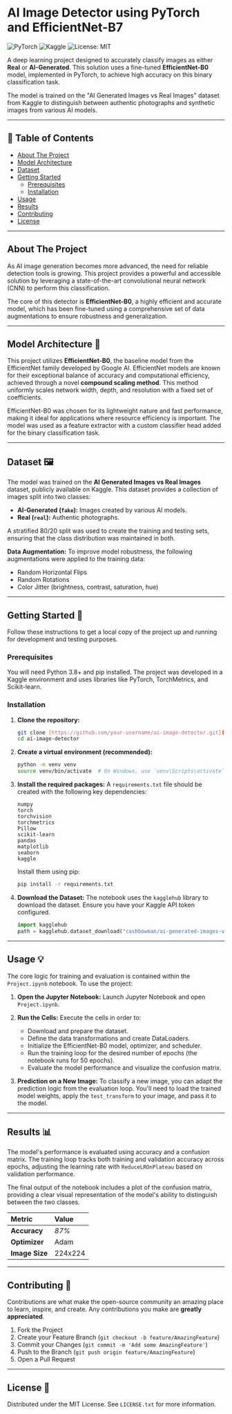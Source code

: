 # AI Image Detector using PyTorch and EfficientNet-B7

![PyTorch](https://img.shields.io/badge/PyTorch-%23EE4C2C.svg?style=for-the-badge&logo=PyTorch&logoColor=white)
![Kaggle](https://img.shields.io/badge/Kaggle-20BEFF?style=for-the-badge&logo=Kaggle&logoColor=white)
![License: MIT](https://img.shields.io/badge/License-MIT-yellow.svg)

A deep learning project designed to accurately classify images as either **Real** or **AI-Generated**. This solution uses a fine-tuned **EfficientNet-B0** model, implemented in PyTorch, to achieve high accuracy on this binary classification task.

The model is trained on the "AI Generated Images vs Real Images" dataset from Kaggle to distinguish between authentic photographs and synthetic images from various AI models.

***

## 📖 Table of Contents
* [About The Project](#about-the-project)
* [Model Architecture](#model-architecture-🔬)
* [Dataset](#dataset-🖼️)
* [Getting Started](#getting-started-🚀)
    * [Prerequisites](#prerequisites)
    * [Installation](#installation)
* [Usage](#usage-💡)
* [Results](#results-📊)
* [Contributing](#contributing-🤝)
* [License](#license-📜)

---

## About The Project

As AI image generation becomes more advanced, the need for reliable detection tools is growing. This project provides a powerful and accessible solution by leveraging a state-of-the-art convolutional neural network (CNN) to perform this classification.

The core of this detector is **EfficientNet-B0**, a highly efficient and accurate model, which has been fine-tuned using a comprehensive set of data augmentations to ensure robustness and generalization.


---

## Model Architecture 🔬

This project utilizes **EfficientNet-B0**, the baseline model from the EfficientNet family developed by Google AI. EfficientNet models are known for their exceptional balance of accuracy and computational efficiency, achieved through a novel **compound scaling method**. This method uniformly scales network width, depth, and resolution with a fixed set of coefficients.

EfficientNet-B0 was chosen for its lightweight nature and fast performance, making it ideal for applications where resource efficiency is important. The model was used as a feature extractor with a custom classifier head added for the binary classification task.

---

## Dataset 🖼️

The model was trained on the **AI Generated Images vs Real Images** dataset, publicly available on Kaggle. This dataset provides a collection of images split into two classes:
* **AI-Generated (`fake`):** Images created by various AI models.
* **Real (`real`):** Authentic photographs.

A stratified 80/20 split was used to create the training and testing sets, ensuring that the class distribution was maintained in both.

**Data Augmentation:** To improve model robustness, the following augmentations were applied to the training data:
* Random Horizontal Flips
* Random Rotations
* Color Jitter (brightness, contrast, saturation, hue)

---

## Getting Started 🚀

Follow these instructions to get a local copy of the project up and running for development and testing purposes.

### Prerequisites

You will need Python 3.8+ and pip installed. The project was developed in a Kaggle environment and uses libraries like PyTorch, TorchMetrics, and Scikit-learn.

### Installation

1.  **Clone the repository:**
    ```sh
    git clone [https://github.com/your-username/ai-image-detector.git](https://github.com/your-username/ai-image-detector.git)
    cd ai-image-detector
    ```

2.  **Create a virtual environment (recommended):**
    ```sh
    python -m venv venv
    source venv/bin/activate  # On Windows, use `venv\Scripts\activate`
    ```

3.  **Install the required packages:**
    A `requirements.txt` file should be created with the following key dependencies:
    ```
    numpy
    torch
    torchvision
    torchmetrics
    Pillow
    scikit-learn
    pandas
    matplotlib
    seaborn
    kaggle
    ```
    Install them using pip:
    ```sh
    pip install -r requirements.txt
    ```

4.  **Download the Dataset:**
    The notebook uses the `kagglehub` library to download the dataset. Ensure you have your Kaggle API token configured.
    ```python
    import kagglehub
    path = kagglehub.dataset_download("cashbowman/ai-generated-images-vs-real-images")
    ```

---

## Usage 💡

The core logic for training and evaluation is contained within the `Project.ipynb` notebook. To use the project:

1.  **Open the Jupyter Notebook:**
    Launch Jupyter Notebook and open `Project.ipynb`.

2.  **Run the Cells:**
    Execute the cells in order to:
    * Download and prepare the dataset.
    * Define the data transformations and create DataLoaders.
    * Initialize the EfficientNet-B0 model, optimizer, and scheduler.
    * Run the training loop for the desired number of epochs (the notebook runs for 50 epochs).
    * Evaluate the model performance and visualize the confusion matrix.

3.  **Prediction on a New Image:**
    To classify a new image, you can adapt the prediction logic from the evaluation loop. You'll need to load the trained model weights, apply the `test_transform` to your image, and pass it to the model.

---

## Results 📊

The model's performance is evaluated using accuracy and a confusion matrix. The training loop tracks both training and validation accuracy across epochs, adjusting the learning rate with `ReduceLROnPlateau` based on validation performance.

The final output of the notebook includes a plot of the confusion matrix, providing a clear visual representation of the model's ability to distinguish between the two classes.

| Metric         | Value  |
| :------------- | :----- |
| **Accuracy** | *87%* |
| **Optimizer** | Adam   |
| **Image Size** | 224x224|


---

## Contributing 🤝

Contributions are what make the open-source community an amazing place to learn, inspire, and create. Any contributions you make are **greatly appreciated**.

1.  Fork the Project
2.  Create your Feature Branch (`git checkout -b feature/AmazingFeature`)
3.  Commit your Changes (`git commit -m 'Add some AmazingFeature'`)
4.  Push to the Branch (`git push origin feature/AmazingFeature`)
5.  Open a Pull Request

---

## License 📜

Distributed under the MIT License. See `LICENSE.txt` for more information.
